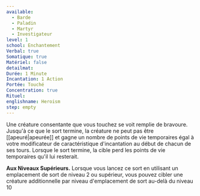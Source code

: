 ```yaml
---
available:
  - Barde
  - Paladin
  - Martyr
  - Investigateur
level: 1
school: Enchantement
Verbal: true
Somatique: true
Matériel: false
detailmat:
Durée: 1 Minute
Incantation: 1 Action
Portée: Touché
Concentration: true
Rituel:
englishname: Heroism
step: empty
---
```

Une créature consentante que vous touchez se voit remplie de bravoure. Jusqu'à ce que le sort termine, la créature ne peut pas être [[apeuré|apeurée]] et gagne un nombre de points de vie temporaires égal à votre modificateur de caractéristique d'incantation au début de chacun de ses tours. Lorsque le sort termine, la cible perd les points de vie temporaires qu'il lui resterait.

**Aux Niveaux Supérieurs.** Lorsque vous lancez ce sort en utilisant un emplacement de sort de niveau 2 ou supérieur, vous pouvez cibler une créature additionnelle par niveau d'emplacement de sort au-delà du niveau 10
